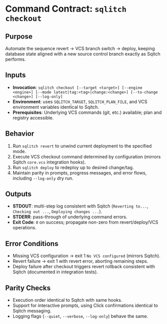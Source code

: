 # Command Contract: `sqlitch checkout`

## Purpose
Automate the sequence revert → VCS branch switch → deploy, keeping database state aligned with a new source control branch exactly as Sqitch performs.

## Inputs
- **Invocation**: `sqlitch checkout [--target <target>] [--engine <engine>] [--mode latest|tag:<tag>|change:<change>] [--to-change <change>] [--log-only]`
- **Environment**: uses `SQLITCH_TARGET`, `SQLITCH_PLAN_FILE`, and VCS environment variables identical to Sqitch.
- **Prerequisites**: Underlying VCS commands (git, etc.) available; plan and registry accessible.

## Behavior
1. Run `sqlitch revert` to unwind current deployment to the specified mode.
2. Execute VCS checkout command determined by configuration (mirrors Sqitch `core.vcs` integration hooks).
3. Run `sqlitch deploy` to redeploy up to desired change/tag.
4. Maintain parity in prompts, progress messages, and error flows, including `--log-only` dry run.

## Outputs
- **STDOUT**: multi-step log consistent with Sqitch (`Reverting to...`, `Checking out ...`, `Deploying changes ...`).
- **STDERR**: pass-through of underlying command errors.
- **Exit Code**: `0` on success; propagate non-zero from revert/deploy/VCS operations.

## Error Conditions
- Missing VCS configuration → exit 1 `No VCS configured` (mirrors Sqitch).
- Revert failure → exit 1 with revert error, aborting remaining steps.
- Deploy failure after checkout triggers revert rollback consistent with Sqitch (documented in integration tests).

## Parity Checks
- Execution order identical to Sqitch with same hooks.
- Support for interactive prompts, using Click confirmations identical to Sqitch messaging.
- Logging flags (`--quiet`, `--verbose`, `--log-only`) behave the same.
